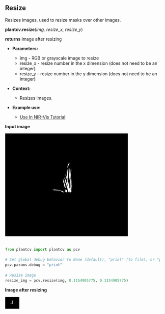 ## Resize

Resizes images, used to resize masks over other images.

**plantcv.resize**(*img, resize_x, resize_y*)

**returns** image after resizing

- **Parameters:**
    - img - RGB or grayscale image to resize
    - resize_x - resize number in the x dimension (does not need to be an integer)
    - resize_y - resize number in the y dimension (does not need to be an integer)
   
- **Context:**
    - Resizes images.
- **Example use:**
    - [Use In NIR-Vis Tutorial](vis_nir_tutorial.md)
    
**Input image**

![Screenshot](img/documentation_images/resize/19_flipped.jpg)

```python

from plantcv import plantcv as pcv

# Set global debug behavior to None (default), "print" (to file), or "plot" (Jupyter Notebooks or X11)
pcv.params.debug = "print"

# Resize image
resize_img = pcv.resize(img, 0.1154905775, 0.1154905775)
```

**Image after resizing**

![Screenshot](img/documentation_images/resize/19_resize1.jpg)
